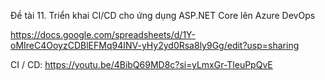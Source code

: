 Đề tài 11. Triển khai CI/CD cho ứng dụng ASP.NET Core lên Azure DevOps


https://docs.google.com/spreadsheets/d/1Y-oMIreC4OoyzCDBlEFMq94INV-yHy2yd0Rsa8ly9Gg/edit?usp=sharing


CI / CD: https://youtu.be/4BibQ69MD8c?si=yLmxGr-TleuPpQvE